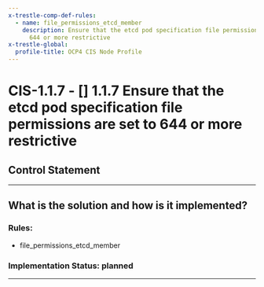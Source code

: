 ```yaml
---
x-trestle-comp-def-rules:
  - name: file_permissions_etcd_member
    description: Ensure that the etcd pod specification file permissions are set to
      644 or more restrictive
x-trestle-global:
  profile-title: OCP4 CIS Node Profile
---
```


# CIS-1.1.7 - \[\] 1.1.7 Ensure that the etcd pod specification file permissions are set to 644 or more restrictive

## Control Statement

______________________________________________________________________

## What is the solution and how is it implemented?

<!-- For implementation status enter one of: implemented, partial, planned, alternative, not-applicable -->

<!-- Note that the list of rules under ### Rules: is read-only and changes will not be captured after assembly to JSON -->

### Rules:

  - file_permissions_etcd_member

### Implementation Status: planned

______________________________________________________________________
